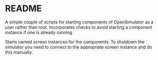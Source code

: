 # README #

A simple couple of scripts for starting components of OpenSimulator as a user rather
than root.  Incorporates checks to avoid starting a component instance if one
is already running

Starts named screen instances for the components.  To shutdown the simulator
you need to connect to the appropriate screen instance and do this manually.
